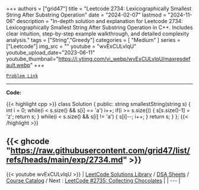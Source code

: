 
+++
authors = ["grid47"]
title = "Leetcode 2734: Lexicographically Smallest String After Substring Operation"
date = "2024-02-07"
lastmod = "2024-11-06"
description = "In-depth solution and explanation for Leetcode 2734: Lexicographically Smallest String After Substring Operation in C++. Includes clear intuition, step-by-step example walkthrough, and detailed complexity analysis."
tags = ["String","Greedy"]
categories = [
    "Medium"
]
series = ["Leetcode"]
img_src = ""
youtube = "wvExCULvlqU"
youtube_upload_date="2023-06-11"
youtube_thumbnail="https://i.ytimg.com/vi_webp/wvExCULvlqU/maxresdefault.webp"
+++



[`Problem Link`](https://leetcode.com/problems/lexicographically-smallest-string-after-substring-operation/description/)

---
**Code:**

{{< highlight cpp >}}
class Solution {
public:
    string smallestString(string s) {
        int i = 0;
        while(i < s.size() && s[i] == 'a') i++;
        if(i >= s.size()) { s[s.size()-1] = 'z'; return s; }
        while(i < s.size() && s[i] != 'a') { s[i]--; i++; }
        return s;
    }
};
{{< /highlight >}}

{{< ghcode "https://raw.githubusercontent.com/grid47/list/refs/heads/main/exp/2734.md" >}}
---
{{< youtube wvExCULvlqU >}}
| [LeetCode Solutions Library](https://grid47.xyz/leetcode/) / [DSA Sheets](https://grid47.xyz/sheets/) / [Course Catalog](https://grid47.xyz/courses/) / Next : [LeetCode #2735: Collecting Chocolates](https://grid47.xyz/leetcode/solution-2735-collecting-chocolates/) |
| --- |
